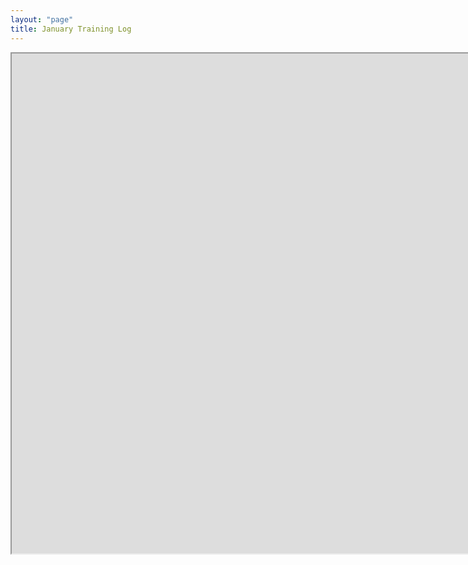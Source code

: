 ```yaml
---
layout: "page"
title: January Training Log
---
```


<p align="center"><iframe src="https://docs.google.com/spreadsheets/d/e/2PACX-1vSLdF5uAc6tfjgT1X7Ln4uaecn4J3zys0vr6mV07qF0XdxZoWFZQGPqFZfz2JbrXq4JSLjuFSnIck-j/pubhtml?widget=true&amp;headers=false" width="1600" height="800"></iframe></p>
